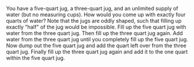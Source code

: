 You have a five-quart jug, a three-quart jug, and an unlimited supply of water (but no measuring cups). How would you come up with exactly four quarts of water? Note that the jugs are oddly shaped, such that filling up exactly "half" of the jug would be impossible.
Fill up the five quart jug with water from the three quart jug. Then fill up the three quart jug again.  Add water from the three quart jug until you completely fill up the five quart jug.  Now dump out the five quart jug and add the quart left over from the three quart jug.  Finally fill up the three quart jug again and add it to the one quart within the five quart jug.